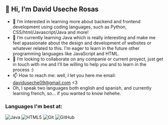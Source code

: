 ## 👋 Hi, I’m David Useche Rosas
- 👀 I’m interested in learning more about backend and frontend development using coding languages, such as Python, CSS/html/Javascript/Java and more!
- 🌱 I’m currently learning Java which is really interesting and make me feel apassionate about the design and development of websites or whatever related to this. I'm eager to learn in the future other programming languages like JavaScript and HTML.
- 💞️ I’m looking to collaborate on any companie or current proyect, just get in touch with me and I'll be willing to help you and to learn in the process :)
- 📫 How to reach me: well, I let you here me email: daviduseche09@gmail.com <3
- Oh, I speak two languages both english and spanish, and currently learning french, so... if you wanted to know hehehe.


### Languages I'm best at:
![Java](https://img.shields.io/badge/java-%23ED8B00.svg?style=for-the-badge&logo=openjdk&logoColor=white)
![HTML5](https://img.shields.io/badge/html5-%23E34F26.svg?style=for-the-badge&logo=html5&logoColor=white)
![Git](https://img.shields.io/badge/git-%23F05033.svg?style=for-the-badge&logo=git&logoColor=white)
![GitHub](https://img.shields.io/badge/github-%23121011.svg?style=for-the-badge&logo=github&logoColor=white)
<!---
JacktheRipper0911/JacktheRipper0911 is a ✨ special ✨ repository because its `README.md` (this file) appears on your GitHub profile.
You can click the Preview link to take a look at your changes.
--->
